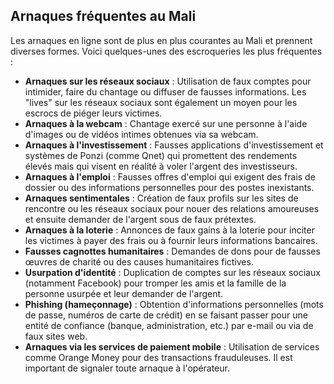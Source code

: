 ## Arnaques fréquentes au Mali

Les arnaques en ligne sont de plus en plus courantes au Mali et prennent diverses formes. Voici quelques-unes des escroqueries les plus fréquentes :

*   **Arnaques sur les réseaux sociaux** : Utilisation de faux comptes pour intimider, faire du chantage ou diffuser de fausses informations. Les "lives" sur les réseaux sociaux sont également un moyen pour les escrocs de piéger leurs victimes.
*   **Arnaques à la webcam** : Chantage exercé sur une personne à l'aide d'images ou de vidéos intimes obtenues via sa webcam.
*   **Arnaques à l'investissement** : Fausses applications d'investissement et systèmes de Ponzi (comme Qnet) qui promettent des rendements élevés mais qui visent en réalité à voler l'argent des investisseurs.
*   **Arnaques à l'emploi** : Fausses offres d'emploi qui exigent des frais de dossier ou des informations personnelles pour des postes inexistants.
*   **Arnaques sentimentales** : Création de faux profils sur les sites de rencontre ou les réseaux sociaux pour nouer des relations amoureuses et ensuite demander de l'argent sous de faux prétextes.
*   **Arnaques à la loterie** : Annonces de faux gains à la loterie pour inciter les victimes à payer des frais ou à fournir leurs informations bancaires.
*   **Fausses cagnottes humanitaires** : Demandes de dons pour de fausses œuvres de charité ou des causes humanitaires fictives.
*   **Usurpation d'identité** : Duplication de comptes sur les réseaux sociaux (notamment Facebook) pour tromper les amis et la famille de la personne usurpée et leur demander de l'argent.
*   **Phishing (hameçonnage)** : Obtention d'informations personnelles (mots de passe, numéros de carte de crédit) en se faisant passer pour une entité de confiance (banque, administration, etc.) par e-mail ou via de faux sites web.
*   **Arnaques via les services de paiement mobile** : Utilisation de services comme Orange Money pour des transactions frauduleuses. Il est important de signaler toute arnaque à l'opérateur.

